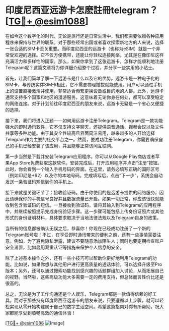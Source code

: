 # 印度尼西亚远游卡怎麽註冊telegram？[[TG💪+ @esim1088](https://t.me/s/esim1088)]

在如今这个数字化的时代，无论是旅行还是日常生活中，我们都需要依赖各种应用程序来保持与世界的联系。对于那些经常出国或者喜欢探索新地方的人来说，选择一张合适的SIM卡至关重要。而印度尼西亚的远游卡（也称为eSIM）就是一个非常受欢迎的选择。它不仅方便携带，还能让你轻松连接网络，尤其是在像印尼这样充满活力和多样性的国家。那么，如果你拿到了这张远游卡，怎样才能顺利地注册Telegram呢？这篇文章将为你详细介绍整个过程，并分享一些实用的小贴士。

首先，让我们简单了解一下远游卡是什么以及它的优势。远游卡是一种电子化的SIM卡，与传统实体SIM卡相比，它不需要物理插拔就能使用。用户可以通过手机上的设置直接激活并使用，非常适合频繁更换设备或目的地的人群。此外，远游卡通常支持多个国家和地区的漫游服务，这意味着无论你身在何处，都可以享受稳定的网络连接。对于计划前往印度尼西亚的朋友来说，远游卡无疑是一个省心又便捷的选择。

接下来，我们将进入正题——如何用远游卡注册Telegram。Telegram是一款功能强大的即时通讯软件，它不仅支持文字聊天，还提供语音通话、视频会议以及文件共享等多种功能。由于其安全性较高且界面简洁易用，越来越多的人开始选择Telegram作为主要的社交平台之一。然而，要成功注册Telegram，你需要确保自己的手机已经安装了该应用，并且能够正常访问互联网。

第一步当然是下载并安装Telegram应用程序。你可以从Google Play商店或者苹果App Store免费获取这款软件。安装完成后，打开应用程序并点击“注册”按钮。此时，你会看到一个输入手机号码的界面。在这里，请务必填写正确的国际区号（例如印尼是+62）以及你的本地号码。完成填写后，点击“下一步”，系统会自动发送一条验证码短信到你的手机上。

接下来就是关键环节了：接收验证码。由于你使用的是远游卡提供的网络服务，因此请确保你的手机信号良好并且数据流量已开启。如果一切正常，你应该很快就能收到包含验证码的短信。一旦接收到验证码，请将其输入到Telegram的应用程序中，并继续按照提示完成身份验证步骤。这一步骤可能包括上传身份证照片或其他形式的身份证明材料，具体要求取决于当地法律法规以及Telegram自身的政策。

当所有的信息都被确认无误之后，恭喜你！你现在已经成功注册了一个新的Telegram账号啦！不过，在享受即时通讯带来的便利之前，还有一些事情需要注意。例如，为了避免隐私泄露，建议不要随意添加陌生人；同时也要定期检查账户安全设置，比如启用双重认证等措施来保护个人信息的安全。

除了上述基本操作之外，还有一些小技巧可以帮助你更好地利用Telegram的功能。比如说，如果你想与其他用户进行更高质量的通话体验，可以选择升级至Pro版本；另外，还可以通过搜索功能找到感兴趣的话题群组加入讨论，从而拓展自己的视野。当然啦，这些高级功能大多需要一定的费用支持，但总体而言性价比还是很高的。

总之，无论是为了工作沟通还是个人娱乐，Telegram都是一款值得信赖的好工具。而对于那些持有印度尼西亚远游卡的朋友来说，只要遵循以上步骤，就可以轻松实现从零开始构建属于自己的数字生活空间。希望这篇指南对你有所帮助，祝大家都能享受到顺畅高效的通信体验！

[[TG💪+ @esim1088](https://t.me/s/esim1088) ![Image](https://i.postimg.cc/4NQfJmqS/Snipaste-2025-05-13-00-14-12.png)]